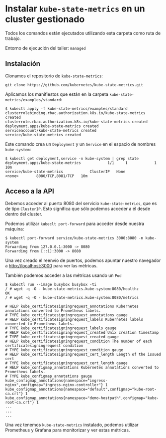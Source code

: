 # Instalar `kube-state-metrics` en un cluster gestionado

Todos los comandos están ejecutados utilizando esta carpeta como ruta de trabajo.

Entorno de ejecución del taller: `managed`

## Instalación

Clonamos el repositorio de `kube-state-metrics`:

```shell
git clone https://github.com/kubernetes/kube-state-metrics.git
```

Aplicamos los manifiestos que están en la carpeta `kube-state-metrics/examples/standard`:

```shell
$ kubectl apply -f kube-state-metrics/examples/standard 
clusterrolebinding.rbac.authorization.k8s.io/kube-state-metrics created
clusterrole.rbac.authorization.k8s.io/kube-state-metrics created
deployment.apps/kube-state-metrics created
serviceaccount/kube-state-metrics created
service/kube-state-metrics created
```

Este comando crea un `Deployment` y un `Service` en el espacio de nombres `kube-system`:

```shell
$ kubectl get deployment,service -n kube-system | grep state
deployment.apps/kube-state-metrics            1/1     1            1           10m
service/kube-state-metrics            ClusterIP   None            <none>        8080/TCP,8081/TCP   10m
```

## Acceso a la API

Debemos acceder al puerto 8080 del servicio `kube-state-metrics`, que es de tipo 
`ClusterIP`. Esto significa que sólo podemos acceder a él desde dentro del cluster.

Podemos utilizar `kubeclt port-forward` para acceder desde nuestra máquina:

```shell
$ kubectl port-forward service/kube-state-metrics 3000:8080 -n kube-system
Forwarding from 127.0.0.1:3000 -> 8080
Forwarding from [::1]:3000 -> 8080
```

Una vez creado el reenvío de puertos, podemos apuntar nuestro navegador a 
[http://localhost:3000](http://localhost:3000) para ver las métricas.

También podemos acceder a las métricas usando un `Pod`

```shell
$ kubectl run --image busybox busybox -ti
/ # wget -q -O - kube-state-metrics.kube-system:8080/healthz
OK
/ # wget -q -O - kube-state-metrics.kube-system:8080/metrics

# HELP kube_certificatesigningrequest_annotations Kubernetes annotations converted to Prometheus labels.
# TYPE kube_certificatesigningrequest_annotations gauge
# HELP kube_certificatesigningrequest_labels Kubernetes labels converted to Prometheus labels.
# TYPE kube_certificatesigningrequest_labels gauge
# HELP kube_certificatesigningrequest_created Unix creation timestamp
# TYPE kube_certificatesigningrequest_created gauge
# HELP kube_certificatesigningrequest_condition The number of each certificatesigningrequest condition
# TYPE kube_certificatesigningrequest_condition gauge
# HELP kube_certificatesigningrequest_cert_length Length of the issued cert
# TYPE kube_certificatesigningrequest_cert_length gauge
# HELP kube_configmap_annotations Kubernetes annotations converted to Prometheus labels.
# TYPE kube_configmap_annotations gauge
kube_configmap_annotations{namespace="ingress-nginx",configmap="ingress-nginx-controller"} 1
kube_configmap_annotations{namespace="default",configmap="kube-root-ca.crt"} 1
kube_configmap_annotations{namespace="demo-hostpath",configmap="kube-root-ca.crt"} 1
...
...
...
```

Una vez tenemos `kube-state-metrics` instalado, podemos utilizar Prometheus y Grafana 
para monitorizar y ver estas métricas.

